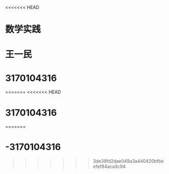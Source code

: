 <<<<<<< HEAD
# 数学实践
# 王一民
# 3170104316
=======
<<<<<<< HEAD
# 3170104316
=======
# -3170104316 
>>>>>>> 3de38fd2dae049a3a440420bfbee1ef84aca3c94
